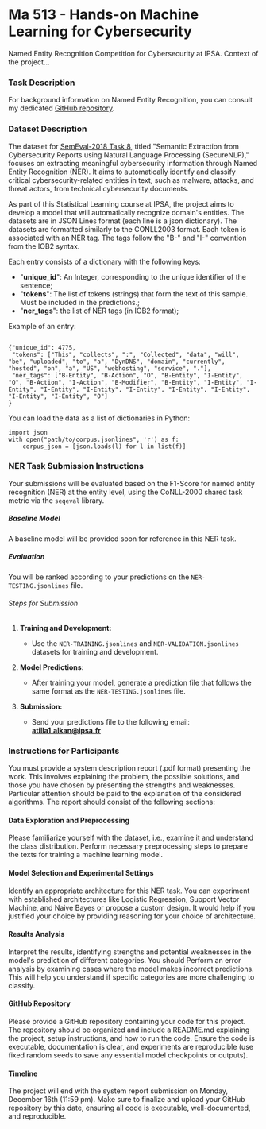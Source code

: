 # Ma 513 - Hands-on Machine Learning for Cybersecurity
Named Entity Recognition Competition for Cybersecurity at IPSA.
Context of the project...


### Task Description
For background information on Named Entity Recognition, you can consult my dedicated [GitHub repository](https://github.com/AtillaKaanAlkan/Named-Entity-Recognition.git).


### Dataset Description

The dataset for [SemEval-2018 Task 8](https://aclanthology.org/S18-1113/), titled "Semantic Extraction from Cybersecurity Reports using Natural Language Processing (SecureNLP)," focuses on extracting meaningful cybersecurity information through Named Entity Recognition (NER). It aims to automatically identify and classify critical cybersecurity-related entities in text, such as malware, attacks, and threat actors, from technical cybersecurity documents. 

As part of this Statistical Learning course at IPSA, the project aims to develop a model that will automatically recognize domain's entities. The datasets are in JSON Lines format (each line is a json dictionary). The datasets are formatted similarly to the CONLL2003 format. Each token is associated with an NER tag. The tags follow the "B-" and "I-" convention from the IOB2 syntax.

Each entry consists of a dictionary with the following keys:

- "**unique_id**": An Integer, corresponding to the unique identifier of the sentence;
- "**tokens**": The list of tokens (strings) that form the text of this sample. Must be included in the predictions.;
- "**ner_tags**": the list of NER tags (in IOB2 format);

Example of an entry:

```

{"unique_id": 4775,
 "tokens": ["This", "collects", ":", "Collected", "data", "will", "be", "uploaded", "to", "a", "DynDNS", "domain", "currently", "hosted", "on", "a", "US", "webhosting", "service", "."], 
 "ner_tags": ["B-Entity", "B-Action", "O", "B-Entity", "I-Entity", "O", "B-Action", "I-Action", "B-Modifier", "B-Entity", "I-Entity", "I-Entity", "I-Entity", "I-Entity", "I-Entity", "I-Entity", "I-Entity", "I-Entity", "I-Entity", "O"]
}

```

You can load the data as a list of dictionaries in Python:

```
import json
with open("path/to/corpus.jsonlines", 'r') as f:
    corpus_json = [json.loads(l) for l in list(f)]
```

### NER Task Submission Instructions

Your submissions will be evaluated based on the F1-Score for named entity recognition (NER) at the entity level, using the CoNLL-2000 shared task metric via the `seqeval` library.

##### Baseline Model
A baseline model will be provided soon for reference in this NER task.

##### Evaluation
You will be ranked according to your predictions on the `NER-TESTING.jsonlines` file.

###### Steps for Submission

1. **Training and Development:**
   - Use the `NER-TRAINING.jsonlines` and `NER-VALIDATION.jsonlines` datasets for training and development.

2. **Model Predictions:**
   - After training your model, generate a prediction file that follows the same format as the `NER-TESTING.jsonlines` file.

3. **Submission:**
   - Send your predictions file to the following email:  
     **atilla1.alkan@ipsa.fr**

### Instructions for Participants

You must provide a system description report (.pdf format) presenting the work. This involves explaining the problem, the possible solutions, and those you have chosen by presenting the strengths and weaknesses. Particular attention should be paid to the explanation of the considered algorithms. The report should consist of the following sections:

#### Data Exploration and Preprocessing 
Please familiarize yourself with the dataset, i.e., examine it and understand the class distribution. Perform necessary preprocessing steps to prepare the texts for training a machine learning model. 

#### Model Selection and Experimental Settings
Identify an appropriate architecture for this NER task. You can experiment with established architectures like Logistic Regression, Support Vector Machine, and Naive Bayes or propose a custom design. It would help if you justified your choice by providing reasoning for your choice of architecture. 

#### Results Analysis
Interpret the results, identifying strengths and potential weaknesses in the model's prediction of different categories. You should Perform an error analysis by examining cases where the model makes incorrect predictions. This will help you understand if specific categories are more challenging to classify.

#### GitHub Repository
Please provide a GitHub repository containing your code for this project. The repository should be organized and include a README.md explaining the project, setup instructions, and how to run the code. Ensure the code is executable, documentation is clear, and experiments are reproducible (use fixed random seeds to save any essential model checkpoints or outputs).

#### Timeline

The project will end with the system report submission on Monday, December 16th (11:59 pm). Make sure to finalize and upload your GitHub repository by this date, ensuring all code is executable, well-documented, and reproducible. 

